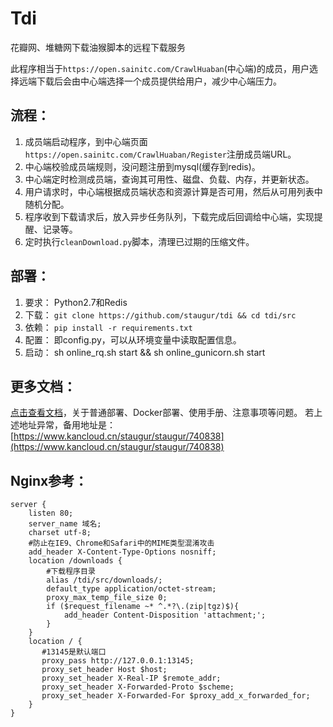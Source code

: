 # Tdi
花瓣网、堆糖网下载油猴脚本的远程下载服务

此程序相当于`https://open.sainitc.com/CrawlHuaban`(中心端)的成员，用户选择远端下载后会由中心端选择一个成员提供给用户，减少中心端压力。

## 流程：

1. 成员端启动程序，到中心端页面`https://open.sainitc.com/CrawlHuaban/Register`注册成员端URL。
2. 中心端校验成员端规则<ping>，没问题注册到mysql(缓存到redis)。
3. 中心端定时检测成员端<ping>，查询其可用性、磁盘、负载、内存，并更新状态。
4. 用户请求时，中心端根据成员端状态和资源计算是否可用，然后从可用列表中随机分配。
5. 程序收到下载请求后，放入异步任务队列，下载完成后回调给中心端，实现提醒、记录等。
6. 定时执行`cleanDownload.py`脚本，清理已过期的压缩文件。

## 部署：

1. 要求： Python2.7和Redis
2. 下载： `git clone https://github.com/staugur/tdi && cd tdi/src`
3. 依赖： `pip install -r requirements.txt`
4. 配置： 即config.py，可以从环境变量中读取配置信息。
4. 启动： sh online_rq.sh start && sh online_gunicorn.sh start

## 更多文档：

[点击查看文档](http://docs.saintic.com/946799 "点击查看部署及使用文档")，关于普通部署、Docker部署、使用手册、注意事项等问题。
若上述地址异常，备用地址是：[https://www.kancloud.cn/staugur/staugur/740838](https://www.kancloud.cn/staugur/staugur/740838)

## Nginx参考：
```
server {
    listen 80;
    server_name 域名;
    charset utf-8;
    #防止在IE9、Chrome和Safari中的MIME类型混淆攻击
    add_header X-Content-Type-Options nosniff;
    location /downloads {
        #下载程序目录
        alias /tdi/src/downloads/;
        default_type application/octet-stream;
        proxy_max_temp_file_size 0;
        if ($request_filename ~* ^.*?\.(zip|tgz)$){
            add_header Content-Disposition 'attachment;';
        }
    }
    location / {
       #13145是默认端口
       proxy_pass http://127.0.0.1:13145;
       proxy_set_header Host $host;
       proxy_set_header X-Real-IP $remote_addr;
       proxy_set_header X-Forwarded-Proto $scheme;
       proxy_set_header X-Forwarded-For $proxy_add_x_forwarded_for;
    }
}
```